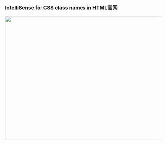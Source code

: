 ### <a href="https://marketplace.visualstudio.com/items?itemName=Zignd.html-css-class-completion" target="_blank">IntelliSense for CSS class names in HTML官网</a>

<img src="/docs-files/vscode-plugin/intelliSense-for-CSS-class-names-in-HTML/5crMfTj.gif" width="800" height="400" />



